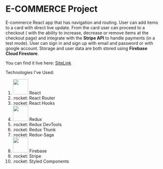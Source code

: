 <h1> E-COMMERCE Project </h1>

E-commerce React app that has navigation and routing. User can add items to a card with direct live update. From the card user can proceed to a checkout ( with the ability to increase, decrease or remove items at the checkout page) and integrate with the <b>Stripe API</b> to handle payments (in a test mode). 
User can sign in and sign up with email and password or with google account. Storage and user data are both stored using <b>Firebase Cloud Firestore</b>. 

You can find it live here: [SiteLink](https://e-com-project-live.herokuapp.com/)

Technologies I've Used:

<ol>
  <li> <img src="https://upload.wikimedia.org/wikipedia/commons/thumb/a/a7/React-icon.svg/1280px-React-icon.svg.png" width="50px" height="50px"/> React </li>
  <li> :rocket: React Router  </li>
  <li> :rocket: React Hooks  </li>
  <li> <img src="https://encrypted-tbn0.gstatic.com/images?q=tbn:ANd9GcSHYiSZ7pgNHIi4X9la9Z1_oHsBpntPBeY6fA&usqp=CAU" width="50px" height="50px"/> Redux </li>
  <li> :rocket: Redux DevTools  </li>
  <li> :rocket: Redux Thunk  </li>
  <li> :rocket: Redux-Saga  </li>
  <li> <img src="https://img.icons8.com/color/452/firebase.png" width="50px" height="50px"/> Firebase  </li>
  <li> :rocket: Stripe  </li>
  <li> :rocket: Styled Components  </li>
 </ol>
 
